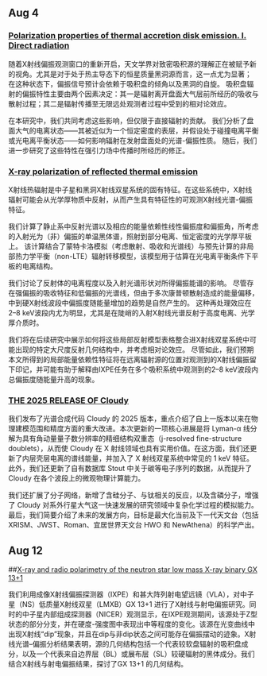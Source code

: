 ## Aug 4
### [Polarization properties of thermal accretion disk emission. I. Direct radiation](https://arxiv.org/pdf/2507.23379v1)

随着X射线偏振观测窗口的重新开启，天文学界对致密吸积源的理解正在被赋予新的视角。尤其是对于处于热主导态下的恒星质量黑洞源而言，这一点尤为显著；
在这种状态下，偏振信号预计会依赖于吸积盘的倾角以及黑洞的自旋。
吸积盘辐射的偏振特性主要由两个因素决定：其一是辐射离开盘面大气层前所经历的吸收与散射过程；其二是辐射传播至无限远处观测者过程中受到的相对论效应。

在本研究中，我们共同考虑这些影响，但仅限于直接辐射的贡献。
我们分析了盘面大气的电离状态——其被近似为一个恒定密度的表层，并假设处于碰撞电离平衡或光电离平衡状态——如何影响辐射在发射盘面处的光谱-偏振性质。
随后，我们进一步研究了这些特性在强引力场中传播时所经历的修正。

### [X-ray polarization of reflected thermal emission](https://arxiv.org/pdf/2507.23687v2)
X射线热辐射是中子星和黑洞X射线双星系统的固有特征。在这些系统中，X射线辐射可能会从光学厚物质中反射，从而产生具有特征性的可观测X射线光谱-偏振特征。

我们计算了静止系中反射光谱以及相应的能量依赖性线性偏振度和偏振角，所考虑的入射光为（非）偏振的单温黑体谱，照射到部分电离、恒定密度的光学厚平板上。
该计算结合了蒙特卡洛模拟（考虑散射、吸收和光谱线）与预先计算的非局部热力学平衡（non-LTE）辐射转移模型，该模型用于估算在光电离平衡条件下平板的电离结构。

我们讨论了反射体的电离程度以及入射光谱形状对所得偏振能谱的影响。
尽管存在强偏振的吸收特征和低偏振的光谱线，但由于多次康普顿散射造成的能量偏移，中到硬X射线波段中偏振度随能量增加的趋势是自然产生的。
这种再处理效应在2–8 keV波段内尤为明显，尤其是在陡峭的入射X射线光谱反射于高度电离、光学厚介质时。

我们将在后续研究中展示如何将这些局部反射模型表格整合进X射线双星系统中可能出现的特定大尺度反射几何结构中，并考虑相对论效应。
尽管如此，我们预期本文所得到的局部能量依赖性特征将在远离辐射源的位置对观测到的X射线偏振留下印记，并可能有助于解释由IXPE任务在多个吸积系统中观测到的2–8 keV波段内总偏振度随能量升高的现象。

### [THE 2025 RELEASE OF Cloudy](https://arxiv.org/pdf/2508.01102v1)
我们发布了光谱合成代码 Cloudy 的 2025 版本，重点介绍了自上一版本以来在物理建模范围和精度方面的重大改进。本次更新的一项核心进展是将 Lyman-α 线分解为具有角动量量子数分辨率的精细结构双重态（j-resolved fine-structure doublets），从而使 Cloudy 在 X 射线领域也具有实用价值。在这方面，我们还更新了内层壳层电离的谱线能量，并加入了 X 射线双星系统中常见的 1 keV 特征。此外，我们还更新了自有数据库 Stout 中关于碳等电子序列的数据，从而提升了 Cloudy 在各个波段上的微观物理计算能力。

我们还扩展了分子网络，新增了含硅分子、与钛相关的反应，以及含磷分子，增强了 Cloudy 对系外行星大气这一快速发展的研究领域中复杂化学过程的模拟能力。最后，我们简要介绍了未来的发展方向，目标是最大化当前及下一代天文台（包括 XRISM、JWST、Roman、宜居世界天文台 HWO 和 NewAthena）的科学产出。


## Aug 12

##[X-ray and radio polarimetry of the neutron star low mass X-ray binary GX 13+1](https://arxiv.org/pdf/2508.05763v1)

我们利用成像X射线偏振探测器（IXPE）和甚大阵列射电望远镜（VLA），对中子星（NS）低质量X射线双星（LMXB）GX 13+1 进行了X射线与射电偏振研究。同时的中子星内部组成探测器（NICER）观测显示，在IXPE观测期间，该源处于Z型状态的部分分支，并在硬度-强度图中表现出中等程度的变化。该源在光变曲线中出现X射线“dip”现象，并且在dip与非dip状态之间可能存在偏振摆动的迹象。X射线光谱–偏振分析结果表明，源的几何结构包括一个代表较软盘辐射的吸积盘成分，以及一个代表来自边界层（BL）或展布层（SL）较硬辐射的黑体成分。我们结合X射线与射电偏振结果，探讨了GX 13+1 的几何结构。
